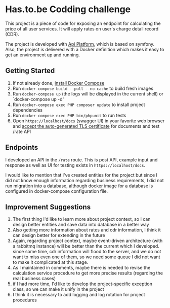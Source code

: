 # Has.to.be Codding challenge

This project is a piece of code for exposing an endpoint for
calculating the price of all user services. It will apply rates on user's charge detail record (CDR).

The project is developed with <a href="https://api-platform.com">Api Platform</a>, which is based on symfony.
Also, the project is delivered with a Docker definition which makes it easy to get an environment up and running.


## Getting Started

1. If not already done, [install Docker Compose](https://docs.docker.com/compose/install/)
2. Run `docker-compose build --pull --no-cache` to build fresh images
3. Run `docker-compose up` (the logs will be displayed in the current shell) or `docker-compose up -d'
4. Run `docker-compose exec PHP composer update` to install project dependencies
5. Run `docker-compose exec PHP bin/phpunit` to run tests
6. Open `https://localhost/docs` (swagger UI) in your favorite web browser and [accept the auto-generated TLS certificate](https://stackoverflow.com/a/15076602/1352334)  for documents and test /rate API

## Endpoints

I developed an API in the `/rate` route. This is post API, example input and response as well as
UI for testing exists in  `https://localhost/docs`.

I would like to mention that I've created entities for the project but since I did not know enough information
regarding business requirements, I did not run migration into a database, although docker image for a database is configured
in docker-compose configuration file.

## Improvement Suggestions

1. The first thing I'd like to learn more about project context,
   so I can design better entities and save data into database in a better way
2. Also getting more information about rates and cdr information, I think it can design better for extending in the future
3. Again, regarding project context, maybe event-driven architecture (with a rabbitmq instance) will be better than the current which I developed.
   since some time, cdr information will flood to the server, and we do not want to miss even one of them, so we need some queue
   I did not want to make it complicated at this stage.
4. As I maintained in comments, maybe there is needed to revise the calculation service procedure to get more precise results (regarding the real business cases)
5. if I had more time, I'd like to develop the project-specific exception class, so we can make it unify in the project
6. I think it is necessary to add logging and log rotation for project procedures
